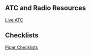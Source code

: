 ## ATC and Radio Resources

[Live ATC](http://www.liveatc.net/)

## Checklists

[Piper Checklists](http://freechecklists.net/Resources/Piper/PA-28-161+Warrior+II/)
